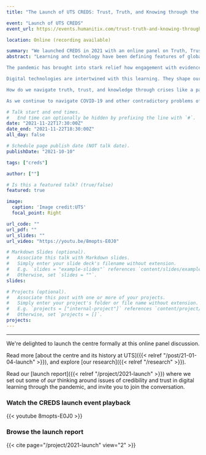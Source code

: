 ```yaml
---
title: "The Launch of UTS CREDS: Trust, Truth, and Knowing through the Pandemic - The Digital Learning Challenge"

event: "Launch of UTS CREDS"
event_url: https://events.humanitix.com/trust-truth-and-knowing-through-the-pandemic-the-digital-learning-challenge

location: Online (recording available)

summary: "We launched CREDS in 2021 with an online panel on Truth, Trust, and Knowing - The Digital Learning Challenge."
abstract: "Learning and technology have been defining features of global pandemic responses. <br><br>

The pandemic has brought into stark relief how engagement with evidence and science, digital and social media, and public health systems intersect, to shape our views and activity. Society has witnessed the central of role of education and learning in terms of understanding gaps in knowledge, and how to support citizens to learn effectively, in order to navigate trust, truth, and knowing. <br>  <br>

Digital technologies are intertwined with this learning. They shape our education needs, how we navigate trust on social media, understand complex data, and engage with critical and creative thinking when learning and work are conducted from home. They also offer opportunities, for understanding these learning needs, sharing knowledge, building trust in communities, and technology enhanced teaching to engage with new complex information and data. <br><br>

How do we navigate truth, trust, and knowledge through crises like a pandemic? What role does digital technology play in spreading low quality information, or promoting high quality evidence and discourse? How do people understand their own and others' knowledge, and its limitations, in uncertain and changing environments? What learning needs has the pandemic highlighted? And how might digital technologies address these more learning needs? <br><br>

As we continue to navigate COVID-19 and other contradictory problems of sustainability, we must ask some fundamental questions and seek out new solutions. Join us in our first public conversation to launch the Centre for Research on Educational in a Digital Society (CREDS) in the Faculty of Arts & Social Sciences at UTS."

# Talk start and end times.
#   End time can optionally be hidden by prefixing the line with `#`.
date: "2021-11-22T17:30:00Z"
date_end: "2021-11-22T18:30:00Z"
all_day: false

# Schedule page publish date (NOT talk date).
publishDate: "2021-10-10"

tags: ["creds"]

author: [""]

# Is this a featured talk? (true/false)
featured: true

image:
  caption: 'Image credit:UTS'
  focal_point: Right

url_code: ""
url_pdf: ""
url_slides: ""
url_video: "https://youtu.be/8mopts-E0J0"

# Markdown Slides (optional).
#   Associate this talk with Markdown slides.
#   Simply enter your slide deck's filename without extension.
#   E.g. `slides = "example-slides"` references `content/slides/example-slides.md`.
#   Otherwise, set `slides = ""`.
slides:

# Projects (optional).
#   Associate this post with one or more of your projects.
#   Simply enter your project's folder or file name without extension.
#   E.g. `projects = ["internal-project"]` references `content/project/deep-learning/index.md`.
#   Otherwise, set `projects = []`.
projects:
---
```


<!-- Slides can be added in a few ways:

- **Create** slides using Wowchemy's [*Slides*](https://wowchemy.com/docs/managing-content/#create-slides) feature and link using `slides` parameter in the front matter of the talk file
- **Upload** an existing slide deck to `static/` and link using `url_slides` parameter in the front matter of the talk file
- **Embed** your slides (e.g. Google Slides) or presentation video on this page using [shortcodes](https://wowchemy.com/docs/writing-markdown-latex/).

Further event details, including page elements such as image galleries, can be added to the body of this page.
-->
<hr>
We're delighted to launch the centre formally at this online panel discussion. 

Read more [about the centre and its history at UTS]({{< relref "/post/21-01-04-launch" >}}), and explore [our research]({{< relref "/research" >}}).

Read our [launch report]({{< relref "/project/2021-launch" >}}) where we set out some of _our_ thinking around issues of credibility and trust in digital learning through the pandemic, and invite you to join the conversation. 


### Watch the CREDS launch event playback

{{< youtube 8mopts-E0J0 >}}

### Browse the launch report

{{< cite page="/project/2021-launch" view="2" >}}

